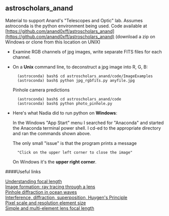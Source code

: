 ## astroscholars_anand
Material to support Anand's "Telescopes and Optic" lab.  Assumes astroconda is the python environment being used.  Code available at [https://github.com/anand0xff/astroscholars_anand](https://github.com/anand0xff/astroscholars_anand) (download a zip on Windows or clone from this location on UNIX)

- Examine RGB channels of jpg images, write separate FITS files for each channel. 

- On a **Unix** command line, to deconstruct a jpg image into R, G, B:

		(astroconda) bash$ cd astroscholars_anand/code/ImageExamples
		(astroconda) bash$ python jpg_rgbfits.py anyfile.jpg

	Pinhole camera predictions

		(astroconda) bash$ cd astroscholars_anand/code
		(astroconda) bash$ python photo_pinhole.py
		
- Here's what Nadia did to run python on **Windows**:

	In the Windows "App Start" menu I searched for "Anaconda" and started the Anaconda  terminal power shell. I cd-ed to the appropriate directory and ran the commands shown above.

	The only small "issue" is that the program prints a message 
	
		"Click on the upper left corner to close the image" 
	On Windows it's the **upper right corner**. 
	
####Useful links
	

[Understanding focal length](http://hyperphysics.phy-astr.gsu.edu/hbase/geoopt/foclen.html)  
[Image formation: ray tracing through a lens](https://www.physicsclassroom.com/class/refrn/Lesson-5/Converging-Lenses-Ray-Diagrams)  
[Pinhole diffraction in ocean waves](https://www.pinterest.com/pin/378372806163731741/)  
[Interference, diffraction, superposition, Huygen's Principle](https://www.thoughtco.com/interference-diffraction-principle-of-superposition-2699048)  
[Pixel scale and resolution element size](https://github.com/anand0xff/astroscholars_anand/blob/master/PLSCL.pdf)   
[Simple and multi-element lens focal length](https://photo.stackexchange.com/questions/21668/what-is-the-reference-point-that-the-focal-length-of-a-lens-is-calculated-from)  
